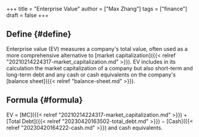 +++
title = "Enterprise Value"
author = ["Max Zhang"]
tags = ["finance"]
draft = false
+++

## Define {#define}

Enterprise value (EV) measures a company's total value, often used as a more comprehensive alternative to [market capitalization]({{< relref "20210214224317-market_capitalization.md" >}}). EV includes in its calculation the market capitalization of a company but also short-term and long-term debt and any cash or cash equivalents on the company's [balance sheet]({{< relref "balance-sheet.md" >}}).


## Formula {#formula}

EV = [MC]({{< relref "20210214224317-market_capitalization.md" >}}) + [Total Debt]({{< relref "20230420163502-total_debt.md" >}}) − [Cash]({{< relref "20230420164222-cash.md" >}}) and cash equivalents.

